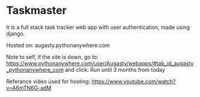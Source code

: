 # Taskmaster
It is a full stack task tracker web app with user authentication, made using django.



Hosted on: augasty.pythonanywhere.com


Note to self, if the site is down, go to:  https://www.pythonanywhere.com/user/Augasty/webapps/#tab_id_augasty_pythonanywhere_com 
and click:  Run until 3 months from today


Referance video used for hosting:  https://www.youtube.com/watch?v=A6mTN6G-adM
